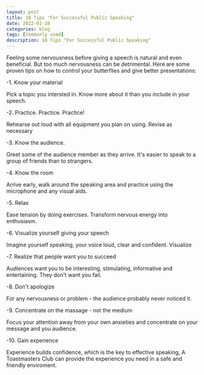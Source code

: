 ```yaml
---
layout: post
title: 10 Tips "For Successful Public Speaking"
date: 2022-01-28
categories: blog
tags: [Commonly used]
description: 10 Tips "For Successful Public Speaking"
---
```


Feeling some nervousness before giving a speech is natural and even beneficial. But too much nervousness can be detrimental. Here are some proven tips on how to control your butterflies and give better presentations:

-1. Know your material

Pick a topic you intersted in. Know more about it than you include in your speech.


-2. Practice. Practice. Practice!

Rehearse out loud with all equipment you plan on using. Revise as necessary


-3. Know the audience.

Greet some of the audience member as they arrive. It's easier to speak to a group of friends than to strangers.

-4. Know the room

Arrive early, walk around the speaking area and practice using the microphone and any visual aids.


-5. Relax

Ease tension by doing exercises. Transform nervous energy into enthusiasm.


-6. Visualize yourself giving your speech

Imagine yourself speaking, your voice loud, clear and confident. Visualize


-7. Realize that people want you to succeed

Audiences want you to be interesting, stimulating, informative and entertaining. They don't want you fail.


-8. Don't apologize

For any nervousness or problem - the audience probably never noticed it.


-9. Concentrate on the massage - not the medium

Focus your attention away from your own anxieties and concentrate on your message and you audience.


-10. Gain experience

Experience builds confidence, which is the key to effective speaking, A Toastmasters Club can provide the experience you need in a safe and friendly enviroment.

